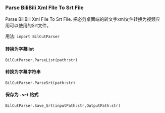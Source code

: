 ### Parse BiliBili Xml FIle To Srt File
Parse BiliBili Xml FIle To Srt File. 把必剪桌面端的转文字xml文件转换为视频应用可以使用的Srt文件。

用法:
`import BilCutParser`

#### 转换为字幕list
`BilCutParser.ParseList(path:str)`

#### 转换为字幕字符串
`BilCutParser.ParseSrt(path:str)`

#### 保存为 `.srt` 格式
`BilCutParser.Save_Srt(inputPath:str,OutputPath:str)`
